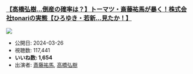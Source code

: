 ### [【高橋弘樹…倒産の確率は？】トーマツ・斎藤祐馬が暴く！株式会社tonariの実態【ひろゆき・若新…見たか！】](https://www.youtube.com/watch?v=rZR3bgwNdGM)
[![](https://img.youtube.com/vi/rZR3bgwNdGM/sddefault.jpg)](https://www.youtube.com/watch?v=rZR3bgwNdGM)
-   公開日: 2024-03-26
-   視聴数: 117,441
-   **いいね数: 1,654**
-   出演者: [斎藤祐馬](/rehacq_fan/people/斎藤祐馬 "wikilink"), [高橋弘樹](/rehacq_fan/people/高橋弘樹 "wikilink")
